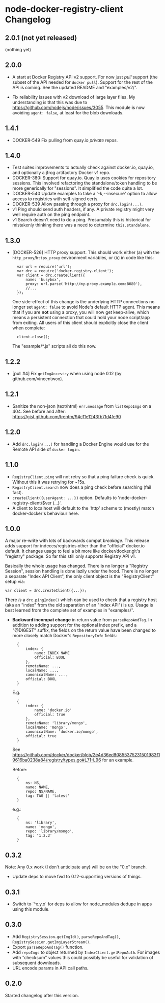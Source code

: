 # node-docker-registry-client Changelog

## 2.0.1 (not yet released)

(nothing yet)


## 2.0.0

- A start at Docker Registry API v2 support. For now just *pull* support (the
  subset of the API needed for `docker pull`). Support for the rest of the API
  is coming.  See the updated README and "examples/v2/".

- Fix reliability issues with v2 download of large layer files.
  My understanding is that this was due to <https://github.com/nodejs/node/issues/3055>.
  This module is now avoiding `agent: false`, at least for the blob downloads.


## 1.4.1

- DOCKER-549 Fix pulling from quay.io *private* repos.


## 1.4.0

- Test suites improvements to actually check against docker.io, quay.io, and
  optionally a jfrog artifactory Docker v1 repo.
- DOCKER-380: Support for quay.io. Quay.io uses cookies for repository sessions.
  This involved refactoring the standalone/token handling to be more generically
  for "sessions". It simplified the code quite a lot.
- DOCKER-540 Update examples to take a '-k,--insecure' option to allow
  access to registries with self-signed certs.
- DOCKER-539 Allow passing through a proxy for `drc.login(...)`.
- v1 Ping should send auth headers, if any. A private registry might very well
  require auth on the ping endpoint.
- v1 Search doesn't need to do a ping. Presumably this is historical for
  mistakenly thinking there was a need to determine `this.standalone`.


## 1.3.0

- [DOCKER-526] HTTP proxy support. This should work either (a) with the
  `http_proxy`/`https_proxy` environment variables, or (b) in code like this:

        var url = require('url');
        var drc = require('docker-registry-client');
        var client = drc.createClient({
            name: 'busybox',
            proxy: url.parse('http://my-proxy.example.com:8080'),
            //...
        });

  One side-effect of this change is the underlying HTTP connections no longer
  set `agent: false` to avoid Node's default HTTP agent. This means that if you
  are **not** using a proxy, you will now get keep-alive, which means a
  persistent connection that could hold your node script/app from exiting. All
  users of this client should explicitly close the client when complete:

        client.close();

  The "example/\*.js" scripts all do this now.



## 1.2.2

- [pull #4] Fix `getImgAncestry` when using node 0.12 (by github.com/vincentwoo).


## 1.2.1

- Sanitize the non-json (text/html) `err.message` from `listRepoImgs` on a 404.
  See before and after: https://gist.github.com/trentm/94c11e1243fb7fd4fe90


## 1.2.0

- Add `drc.login(...)` for handling a Docker Engine would use for the Remote
  API side of `docker login`.


## 1.1.0

- `RegistryClient.ping` will not retry so that a ping failure check is quick.
  Without this it was retrying for ~15s.
- `RegistryClient.search` now does a ping check before searching (fail fast).
- `createClient({userAgent: ...})` option. Defaults to
  'node-docker-registry-client/$ver (...)'.
- A client to localhost will default to the 'http' scheme to (mostly) match
  docker-docker's behaviour here.


## 1.0.0

A major re-write with lots of backwards compat *breakage*.  This release adds
support for indeces/registries other than the "official" docker.io default.
It changes usage to feel a bit more like docker/docker.git's "registry" package.
So far this still only supports Registry API v1.

Basically the whole usage has changed. There is no longer a "Registry Session",
session handling is done lazily under the hood. There is no longer a separate
"Index API Client", the only client object is the "RegistryClient" setup via:

    var client = drc.createClient({...});

There *is* a `drc.pingIndex()` which can be used to check that a registry
host (aka an "index" from the old separation of an "Index API") is up.
Usage is best learned from the complete set of examples in "examples/".


- **Backward incompat change** in return value from `parseRepoAndTag`.
  In addition to adding support for the optional index prefix, and a
  "@DIGEST" suffix, the fields on the return value have been changed to
  more closely match Docker's `RepositoryInfo` fields:

        {
            index: {
                name: INDEX_NAME
                official: BOOL
            },
            remoteName: ...,
            localName: ...,
            canonicalName: ...,
            official: BOOL
        }

  E.g.

        {
            index: {
                name: 'docker.io'
                official: true
            },
            remoteName: 'library/mongo',
            localName: 'mongo',
            canonicalName: 'docker.io/mongo',
            official: true
        }

  See <https://github.com/docker/docker/blob/2e4d36ed80855375231501983f19616ba0238a84/registry/types.go#L71-L96>
  for an example.

  Before:

        {
            ns: NS,
            name: NAME,
            repo: NS/NAME,
            tag: TAG || 'latest'
        }

  e.g.:

        {
            ns: 'library',
            name: 'mongo',
            repo: 'library/mongo',
            tag: '1.2.3'
        }



## 0.3.2

Note: Any 0.x work (I don't anticipate any) will be on the "0.x" branch.

- Update deps to move fwd to 0.12-supporting versions of things.

## 0.3.1

- Switch to '^x.y.x' for deps to allow for node\_modules dedupe in
  apps using this module.

## 0.3.0

- Add `RegistrySession.getImgId()`, `parseRepoAndTag()`,
  `RegistrySession.getImgLayerStream()`.
- Export `parseRepoAndTag()` function.
- Add `repoImgs` to object returned by `IndexClient.getRepoAuth`. For images
  with "checksum" values this could possibly be useful for validation of
  subsequent downloads.
- URL encode params in API call paths.


## 0.2.0

Started changelog after this version.

